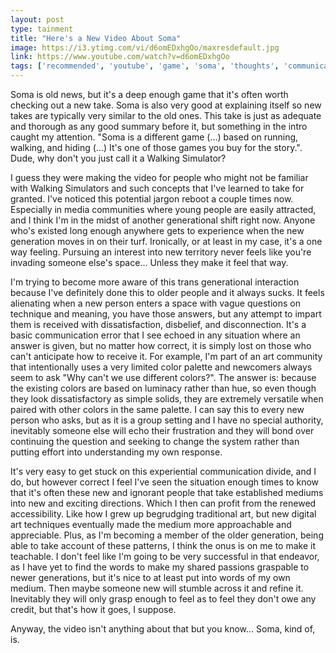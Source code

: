 ```yaml
---
layout: post
type: tainment
title: "Here's a New Video About Soma"
image: https://i3.ytimg.com/vi/d6omEDxhgOo/maxresdefault.jpg
link: https://www.youtube.com/watch?v=d6omEDxhgOo
tags: ['recommended', 'youtube', 'game', 'soma', 'thoughts', 'communication', 'getting older']
---
```

Soma is old news, but it's a deep enough game that it's often worth checking out a new take.  Soma is also very good at explaining itself so new takes are typically very similar to the old ones.  This take is just as adequate and thorough as any good summary before it, but something in the intro caught my attention.  "Soma is a different game (...) based on running, walking, and hiding (...) It's one of those games you buy for the story.". Dude, why don't you just call it a Walking Simulator?

I guess they were making the video for people who might not be familiar with Walking Simulators and such concepts that I've learned to take for granted.  I've noticed this potential jargon reboot a couple times now.  Especially in media communities where young people are easily attracted, and I think I'm in the midst of another generational shift right now.  Anyone who's existed long enough anywhere gets to experience when the new generation moves in on their turf.  Ironically, or at least in my case, it's a one way feeling.  Pursuing an interest into new territory never feels like you're invading someone else's space... Unless they make it feel that way.

I'm trying to become more aware of this trans generational interaction because I've definitely done this to older people and it always sucks.  It feels alienating when a new person enters a space with vague questions on technique and meaning, you have those answers, but any attempt to impart them is received with dissatisfaction, disbelief, and disconnection.  It's a basic communication error that I see echoed in any situation where an answer is given, but no matter how correct, it is simply lost on those who can't anticipate how to receive it.  For example, I'm part of an art community that intentionally uses a very limited color palette and newcomers always seem to ask "Why can't we use different colors?".  The answer is: because the existing colors are based on luminacy rather than hue, so even though they look dissatisfactory as simple solids, they are extremely versatile when paired with other colors in the same palette.  I can say this to every new person who asks, but as it is a group setting and I have no special authority, inevitably someone else will echo their frustration and they will bond over continuing the question and seeking to change the system rather than putting effort into understanding my own response.

It's very easy to get stuck on this experiential communication divide, and I do, but however correct I feel I've seen the situation enough times to know that it's often these new and ignorant people that take established mediums into new and exciting directions.  Which I then can profit from the renewed accessibility.  Like how I grew up begrudging traditional art, but new digital art techniques eventually made the medium more approachable and appreciable.  Plus, as I'm becoming a member of the older generation, being able to take account of these patterns, I think the onus is on me to make it teachable.  I don't feel like I'm going to be very successful in that endeavor, as I have yet to find the words to make my shared passions graspable to newer generations, but it's nice to at least put into words of my own medium.  Then maybe someone new will stumble across it and refine it.  Inevitably they will only grasp enough to feel as to feel they don't owe any credit, but that's how it goes, I suppose.

Anyway, the video isn't anything about that but you know... Soma, kind of, is.

